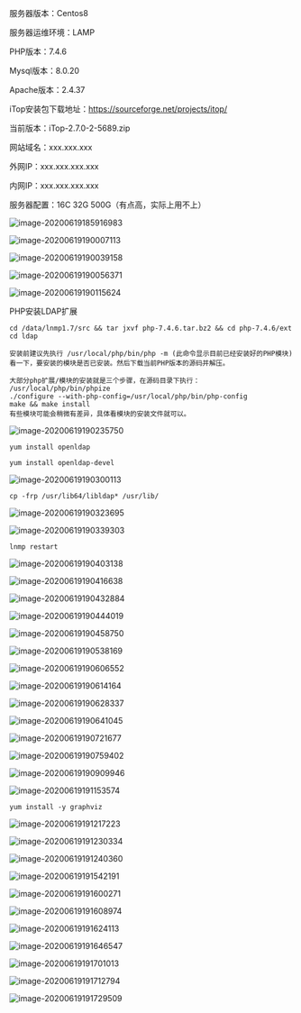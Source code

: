 服务器版本：Centos8

服务器运维环境：LAMP

PHP版本：7.4.6

Mysql版本：8.0.20

Apache版本：2.4.37

iTop安装包下载地址：https://sourceforge.net/projects/itop/

当前版本：iTop-2.7.0-2-5689.zip

网站域名：xxx.xxx.xxx

外网IP：xxx.xxx.xxx.xxx

内网IP：xxx.xxx.xxx.xxx

服务器配置：16C 32G  500G（有点高，实际上用不上）

![image-20200619185916983](../assets/image-20200619185916983.png)

![image-20200619190007113](../assets/image-20200619190007113.png)

![image-20200619190039158](../assets/image-20200619190039158.png)

![image-20200619190056371](../assets/image-20200619190056371.png)

![image-20200619190115624](../assets/image-20200619190115624.png)

PHP安装LDAP扩展 

```
cd /data/lnmp1.7/src && tar jxvf php-7.4.6.tar.bz2 && cd php-7.4.6/ext
cd ldap
```

```
安装前建议先执行 /usr/local/php/bin/php -m (此命令显示目前已经安装好的PHP模块)看一下，要安装的模块是否已安装。然后下载当前PHP版本的源码并解压。

大部分php扩展/模块的安装就是三个步骤，在源码目录下执行：
/usr/local/php/bin/phpize
./configure --with-php-config=/usr/local/php/bin/php-config
make && make install
有些模块可能会稍微有差异，具体看模块的安装文件就可以。
```

![image-20200619190235750](../assets/image-20200619190235750.png)

```
yum install openldap

yum install openldap-devel
```

![image-20200619190300113](../assets/image-20200619190300113.png)

```
cp -frp /usr/lib64/libldap* /usr/lib/
```

![image-20200619190323695](../assets/image-20200619190323695.png)

![image-20200619190339303](../assets/image-20200619190339303.png)

```
lnmp restart
```

![image-20200619190403138](../assets/image-20200619190403138.png)

![image-20200619190416638](../assets/image-20200619190416638.png)

![image-20200619190432884](../assets/image-20200619190432884.png)

![image-20200619190444019](../assets/image-20200619190444019.png)

![image-20200619190458750](../assets/image-20200619190458750.png)

![image-20200619190538169](../assets/image-20200619190538169.png)

![image-20200619190606552](../assets/image-20200619190606552.png)

![image-20200619190614164](../assets/image-20200619190614164.png)

![image-20200619190628337](../assets/image-20200619190628337.png)

![image-20200619190641045](../assets/image-20200619190641045.png)

![image-20200619190721677](../assets/image-20200619190721677.png)

![image-20200619190759402](../assets/image-20200619190759402.png)

![image-20200619190909946](../assets/image-20200619190909946.png)

![image-20200619191153574](../assets/image-20200619191153574.png)

```
yum install -y graphviz
```

![image-20200619191217223](../assets/image-20200619191217223.png)

![image-20200619191230334](../assets/image-20200619191230334.png)

![image-20200619191240360](../assets/image-20200619191240360.png)

![image-20200619191542191](../assets/image-20200619191542191.png)

![image-20200619191600271](../assets/image-20200619191600271.png)

![image-20200619191608974](../assets/image-20200619191608974.png)

![image-20200619191624113](../assets/image-20200619191624113.png)

![image-20200619191646547](../assets/image-20200619191646547.png)

![image-20200619191701013](../assets/image-20200619191701013.png)

![image-20200619191712794](../assets/image-20200619191712794.png)

![image-20200619191729509](../assets/image-20200619191729509.png)